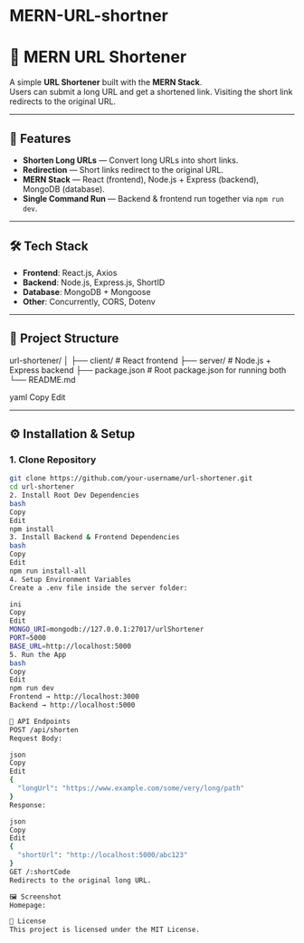 # MERN-URL-shortner
# 📌 MERN URL Shortener

A simple **URL Shortener** built with the **MERN Stack**.  
Users can submit a long URL and get a shortened link. Visiting the short link redirects to the original URL.

---

## 🚀 Features
- **Shorten Long URLs** — Convert long URLs into short links.
- **Redirection** — Short links redirect to the original URL.
- **MERN Stack** — React (frontend), Node.js + Express (backend), MongoDB (database).
- **Single Command Run** — Backend & frontend run together via `npm run dev`.

---

## 🛠 Tech Stack
- **Frontend**: React.js, Axios
- **Backend**: Node.js, Express.js, ShortID
- **Database**: MongoDB + Mongoose
- **Other**: Concurrently, CORS, Dotenv

---

## 📂 Project Structure
url-shortener/
│
├── client/ # React frontend
├── server/ # Node.js + Express backend
├── package.json # Root package.json for running both
└── README.md

yaml
Copy
Edit

---

## ⚙️ Installation & Setup

### 1. Clone Repository
```bash
git clone https://github.com/your-username/url-shortener.git
cd url-shortener
2. Install Root Dev Dependencies
bash
Copy
Edit
npm install
3. Install Backend & Frontend Dependencies
bash
Copy
Edit
npm run install-all
4. Setup Environment Variables
Create a .env file inside the server folder:

ini
Copy
Edit
MONGO_URI=mongodb://127.0.0.1:27017/urlShortener
PORT=5000
BASE_URL=http://localhost:5000
5. Run the App
bash
Copy
Edit
npm run dev
Frontend → http://localhost:3000
Backend → http://localhost:5000

📌 API Endpoints
POST /api/shorten
Request Body:

json
Copy
Edit
{
  "longUrl": "https://www.example.com/some/very/long/path"
}
Response:

json
Copy
Edit
{
  "shortUrl": "http://localhost:5000/abc123"
}
GET /:shortCode
Redirects to the original long URL.

🖼 Screenshot
Homepage:

📄 License
This project is licensed under the MIT License.
